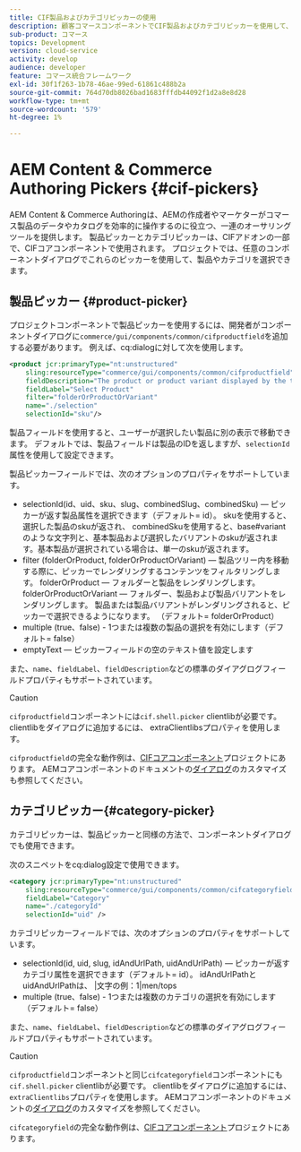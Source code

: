 ```yaml
---
title: CIF製品およびカテゴリピッカーの使用
description: 顧客コマースコンポーネントでCIF製品およびカテゴリピッカーを使用して、作成者やマーケターがコマース製品およびカタログデータを効率的に操作できるようにする方法を説明します。
sub-product: コマース
topics: Development
version: cloud-service
activity: develop
audience: developer
feature: コマース統合フレームワーク
exl-id: 30f1f263-1b78-46ae-99ed-61861c488b2a
source-git-commit: 764d70db8026bad1683fffdb44092f1d2a8e8d28
workflow-type: tm+mt
source-wordcount: '579'
ht-degree: 1%

---
```


# AEM Content &amp; Commerce Authoring Pickers {#cif-pickers}

AEM Content &amp; Commerce Authoringは、AEMの作成者やマーケターがコマース製品のデータやカタログを効率的に操作するのに役立つ、一連のオーサリングツールを提供します。 製品ピッカーとカテゴリピッカーは、CIFアドオンの一部で、CIFコアコンポーネントで使用されます。 プロジェクトでは、任意のコンポーネントダイアログでこれらのピッカーを使用して、製品やカテゴリを選択できます。

## 製品ピッカー {#product-picker}

プロジェクトコンポーネントで製品ピッカーを使用するには、開発者がコンポーネントダイアログに`commerce/gui/components/common/cifproductfield`を追加する必要があります。 例えば、cq:dialogに対して次を使用します。

```xml
<product jcr:primaryType="nt:unstructured"
    sling:resourceType="commerce/gui/components/common/cifproductfield"
    fieldDescription="The product or product variant displayed by the teaser"
    fieldLabel="Select Product"
    filter="folderOrProductOrVariant"
    name="./selection"
    selectionId="sku"/>
```

製品フィールドを使用すると、ユーザーが選択したい製品に別の表示で移動できます。 デフォルトでは、製品フィールドは製品のIDを返しますが、`selectionId`属性を使用して設定できます。

製品ピッカーフィールドでは、次のオプションのプロパティをサポートしています。

- selectionId(id、uid、sku、slug、combinedSlug、combinedSku) — ピッカーが返す製品属性を選択できます（デフォルト= id）。 skuを使用すると、選択した製品のskuが返され、 combinedSkuを使用すると、base#variantのような文字列と、基本製品および選択したバリアントのskuが返されます。基本製品が選択されている場合は、単一のskuが返されます。
- filter (folderOrProduct, folderOrProductOrVariant) — 製品ツリー内を移動する際に、ピッカーでレンダリングするコンテンツをフィルタリングします。 folderOrProduct — フォルダーと製品をレンダリングします。 folderOrProductOrVariant — フォルダー、製品および製品バリアントをレンダリングします。 製品または製品バリアントがレンダリングされると、ピッカーで選択できるようになります。 （デフォルト= folderOrProduct）
- multiple (true、false) - 1つまたは複数の製品の選択を有効にします（デフォルト= false）
- emptyText — ピッカーフィールドの空のテキスト値を設定します

また、`name`、`fieldLabel`、`fieldDescription`などの標準のダイアグログフィールドプロパティもサポートされています。

>[!CAUTION]
>
>`cifproductfield`コンポーネントには`cif.shell.picker` clientlibが必要です。 clientlibをダイアログに追加するには、 extraClientlibsプロパティを使用します。

`cifproductfield`の完全な動作例は、[CIFコアコンポーネント](https://github.com/adobe/aem-core-cif-components/blob/master/ui.apps/src/main/content/jcr_root/apps/core/cif/components/commerce/productteaser/v1/productteaser/_cq_dialog/.content.xml)プロジェクトにあります。 AEMコアコンポーネントのドキュメントの[ダイアログ](https://experienceleague.adobe.com/docs/experience-manager-core-components/using/developing/customizing.html?lang=en#customizing-dialogs)のカスタマイズも参照してください。

## カテゴリピッカー{#category-picker}

カテゴリピッカーは、製品ピッカーと同様の方法で、コンポーネントダイアログでも使用できます。

次のスニペットをcq:dialog設定で使用できます。

```xml
<category jcr:primaryType="nt:unstructured" 
    sling:resourceType="commerce/gui/components/common/cifcategoryfield" 
    fieldLabel="Category" 
    name="./categoryId" 
    selectionId="uid" />
```

カテゴリピッカーフィールドでは、次のオプションのプロパティをサポートしています。

- selectionId(id, uid, slug, idAndUrlPath, uidAndUrlPath) — ピッカーが返すカテゴリ属性を選択できます（デフォルト= id）。 idAndUrlPathとuidAndUrlPathは、 |文字の例：1|men/tops
- multiple (true、false) - 1つまたは複数のカテゴリの選択を有効にします（デフォルト= false）

また、`name`、`fieldLabel`、`fieldDescription`などの標準のダイアグログフィールドプロパティもサポートされています。

>[!CAUTION]
>
>`cifproductfield`コンポーネントと同じ`cifcategoryfield`コンポーネントにも`cif.shell.picker` clientlibが必要です。 clientlibをダイアログに追加するには、`extraClientlibs`プロパティを使用します。 AEMコアコンポーネントのドキュメントの[ダイアログ](https://experienceleague.adobe.com/docs/experience-manager-core-components/using/developing/customizing.html?lang=en#customizing-dialogs)のカスタマイズを参照してください。

`cifcategoryfield`の完全な動作例は、[CIFコアコンポーネント](https://github.com/adobe/aem-core-cif-components/blob/master/ui.apps/src/main/content/jcr_root/apps/core/cif/components/commerce/featuredcategorylist/v1/featuredcategorylist/_cq_dialog/.content.xml)プロジェクトにあります。
